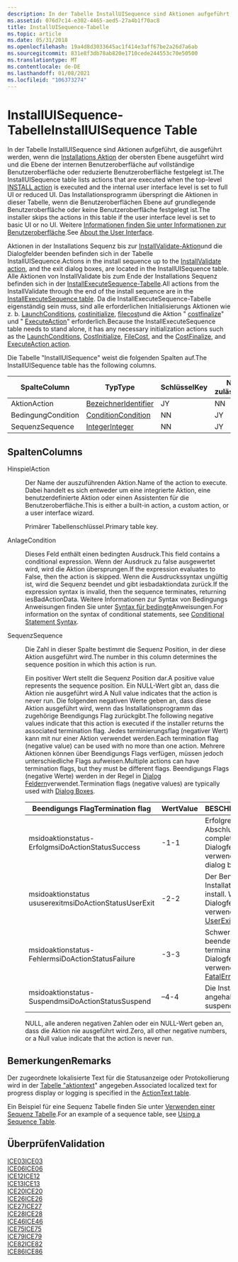 ```yaml
---
description: In der Tabelle InstallUISequence sind Aktionen aufgeführt, die ausgeführt werden, wenn die Installations Aktion der obersten Ebene ausgeführt wird und die Ebene der internen Benutzeroberfläche auf vollständige Benutzeroberfläche oder reduzierte Benutzeroberfläche festgelegt ist.
ms.assetid: 076d7c14-e302-4465-aed5-27a4b1f70ac8
title: InstallUISequence-Tabelle
ms.topic: article
ms.date: 05/31/2018
ms.openlocfilehash: 19a4d8d3033645ac1f414e3aff67be2a26d7a6ab
ms.sourcegitcommit: 831e8f3db78ab820e1710cede244553c70e50500
ms.translationtype: MT
ms.contentlocale: de-DE
ms.lasthandoff: 01/08/2021
ms.locfileid: "106373274"
---
```

# <a name="installuisequence-table"></a><span data-ttu-id="4409c-103">InstallUISequence-Tabelle</span><span class="sxs-lookup"><span data-stu-id="4409c-103">InstallUISequence Table</span></span>

<span data-ttu-id="4409c-104">In der Tabelle InstallUISequence sind Aktionen aufgeführt, die ausgeführt werden, wenn die [Installations Aktion](install-action.md) der obersten Ebene ausgeführt wird und die Ebene der internen Benutzeroberfläche auf vollständige Benutzeroberfläche oder reduzierte Benutzeroberfläche festgelegt ist.</span><span class="sxs-lookup"><span data-stu-id="4409c-104">The InstallUISequence table lists actions that are executed when the top-level [INSTALL action](install-action.md) is executed and the internal user interface level is set to full UI or reduced UI.</span></span> <span data-ttu-id="4409c-105">Das Installationsprogramm überspringt die Aktionen in dieser Tabelle, wenn die Benutzeroberflächen Ebene auf grundlegende Benutzeroberfläche oder keine Benutzeroberfläche festgelegt ist.</span><span class="sxs-lookup"><span data-stu-id="4409c-105">The installer skips the actions in this table if the user interface level is set to basic UI or no UI.</span></span> <span data-ttu-id="4409c-106">Weitere [Informationen finden Sie unter Informationen zur Benutzeroberfläche](about-the-user-interface.md).</span><span class="sxs-lookup"><span data-stu-id="4409c-106">See [About the User Interface](about-the-user-interface.md).</span></span>

<span data-ttu-id="4409c-107">Aktionen in der Installations Sequenz bis zur [InstallValidate-Aktion](installvalidate-action.md)und die Dialogfelder beenden befinden sich in der Tabelle InstallUISequence.</span><span class="sxs-lookup"><span data-stu-id="4409c-107">Actions in the install sequence up to the [InstallValidate action](installvalidate-action.md), and the exit dialog boxes, are located in the InstallUISequence table.</span></span> <span data-ttu-id="4409c-108">Alle Aktionen von InstallValidate bis zum Ende der Installations Sequenz befinden sich in der [InstallExecuteSequence-Tabelle](installexecutesequence-table.md).</span><span class="sxs-lookup"><span data-stu-id="4409c-108">All actions from the InstallValidate through the end of the install sequence are in the [InstallExecuteSequence table](installexecutesequence-table.md).</span></span> <span data-ttu-id="4409c-109">Da die InstallExecuteSequence-Tabelle eigenständig sein muss, sind alle erforderlichen Initialisierungs Aktionen wie z. b. [LaunchConditions](launchconditions-action.md), [costinitialize](costinitialize-action.md), [filecost](filecost-action.md)und die Aktion " [costfinalize](costfinalize-action.md)" und " [ExecuteAction](executeaction-action.md)" erforderlich.</span><span class="sxs-lookup"><span data-stu-id="4409c-109">Because the InstallExecuteSequence table needs to stand alone, it has any necessary initialization actions such as the [LaunchConditions](launchconditions-action.md), [CostInitialize](costinitialize-action.md), [FileCost](filecost-action.md), and the [CostFinalize](costfinalize-action.md), and [ExecuteAction action](executeaction-action.md).</span></span>

<span data-ttu-id="4409c-110">Die Tabelle "InstallUISequence" weist die folgenden Spalten auf.</span><span class="sxs-lookup"><span data-stu-id="4409c-110">The InstallUISequence table has the following columns.</span></span>



| <span data-ttu-id="4409c-111">Spalte</span><span class="sxs-lookup"><span data-stu-id="4409c-111">Column</span></span>    | <span data-ttu-id="4409c-112">Typ</span><span class="sxs-lookup"><span data-stu-id="4409c-112">Type</span></span>                         | <span data-ttu-id="4409c-113">Schlüssel</span><span class="sxs-lookup"><span data-stu-id="4409c-113">Key</span></span> | <span data-ttu-id="4409c-114">Nullwerte zulässig</span><span class="sxs-lookup"><span data-stu-id="4409c-114">Nullable</span></span> |
|-----------|------------------------------|-----|----------|
| <span data-ttu-id="4409c-115">Aktion</span><span class="sxs-lookup"><span data-stu-id="4409c-115">Action</span></span>    | [<span data-ttu-id="4409c-116">Bezeichner</span><span class="sxs-lookup"><span data-stu-id="4409c-116">Identifier</span></span>](identifier.md) | <span data-ttu-id="4409c-117">J</span><span class="sxs-lookup"><span data-stu-id="4409c-117">Y</span></span>   | <span data-ttu-id="4409c-118">N</span><span class="sxs-lookup"><span data-stu-id="4409c-118">N</span></span>        |
| <span data-ttu-id="4409c-119">Bedingung</span><span class="sxs-lookup"><span data-stu-id="4409c-119">Condition</span></span> | [<span data-ttu-id="4409c-120">Condition</span><span class="sxs-lookup"><span data-stu-id="4409c-120">Condition</span></span>](condition.md)   | <span data-ttu-id="4409c-121">N</span><span class="sxs-lookup"><span data-stu-id="4409c-121">N</span></span>   | <span data-ttu-id="4409c-122">J</span><span class="sxs-lookup"><span data-stu-id="4409c-122">Y</span></span>        |
| <span data-ttu-id="4409c-123">Sequenz</span><span class="sxs-lookup"><span data-stu-id="4409c-123">Sequence</span></span>  | [<span data-ttu-id="4409c-124">Integer</span><span class="sxs-lookup"><span data-stu-id="4409c-124">Integer</span></span>](integer.md)       | <span data-ttu-id="4409c-125">N</span><span class="sxs-lookup"><span data-stu-id="4409c-125">N</span></span>   | <span data-ttu-id="4409c-126">J</span><span class="sxs-lookup"><span data-stu-id="4409c-126">Y</span></span>        |



 

## <a name="columns"></a><span data-ttu-id="4409c-127">Spalten</span><span class="sxs-lookup"><span data-stu-id="4409c-127">Columns</span></span>

<dl> <dt>

<span data-ttu-id="4409c-128"><span id="Action"></span><span id="action"></span><span id="ACTION"></span>Hinspiel</span><span class="sxs-lookup"><span data-stu-id="4409c-128"><span id="Action"></span><span id="action"></span><span id="ACTION"></span>Action</span></span>
</dt> <dd>

<span data-ttu-id="4409c-129">Der Name der auszuführenden Aktion.</span><span class="sxs-lookup"><span data-stu-id="4409c-129">Name of the action to execute.</span></span> <span data-ttu-id="4409c-130">Dabei handelt es sich entweder um eine integrierte Aktion, eine benutzerdefinierte Aktion oder einen Assistenten für die Benutzeroberfläche.</span><span class="sxs-lookup"><span data-stu-id="4409c-130">This is either a built-in action, a custom action, or a user interface wizard.</span></span>

<span data-ttu-id="4409c-131">Primärer Tabellenschlüssel.</span><span class="sxs-lookup"><span data-stu-id="4409c-131">Primary table key.</span></span>

</dd> <dt>

<span data-ttu-id="4409c-132"><span id="Condition"></span><span id="condition"></span><span id="CONDITION"></span>Anlage</span><span class="sxs-lookup"><span data-stu-id="4409c-132"><span id="Condition"></span><span id="condition"></span><span id="CONDITION"></span>Condition</span></span>
</dt> <dd>

<span data-ttu-id="4409c-133">Dieses Feld enthält einen bedingten Ausdruck.</span><span class="sxs-lookup"><span data-stu-id="4409c-133">This field contains a conditional expression.</span></span> <span data-ttu-id="4409c-134">Wenn der Ausdruck zu false ausgewertet wird, wird die Aktion übersprungen.</span><span class="sxs-lookup"><span data-stu-id="4409c-134">If the expression evaluates to False, then the action is skipped.</span></span> <span data-ttu-id="4409c-135">Wenn die Ausdruckssyntax ungültig ist, wird die Sequenz beendet und gibt iesbadaktiondata zurück.</span><span class="sxs-lookup"><span data-stu-id="4409c-135">If the expression syntax is invalid, then the sequence terminates, returning iesBadActionData.</span></span> <span data-ttu-id="4409c-136">Weitere Informationen zur Syntax von Bedingungs Anweisungen finden Sie unter [Syntax für bedingte](conditional-statement-syntax.md)Anweisungen.</span><span class="sxs-lookup"><span data-stu-id="4409c-136">For information on the syntax of conditional statements, see [Conditional Statement Syntax](conditional-statement-syntax.md).</span></span>

</dd> <dt>

<span data-ttu-id="4409c-137"><span id="Sequence"></span><span id="sequence"></span><span id="SEQUENCE"></span>Sequenz</span><span class="sxs-lookup"><span data-stu-id="4409c-137"><span id="Sequence"></span><span id="sequence"></span><span id="SEQUENCE"></span>Sequence</span></span>
</dt> <dd>

<span data-ttu-id="4409c-138">Die Zahl in dieser Spalte bestimmt die Sequenz Position, in der diese Aktion ausgeführt wird.</span><span class="sxs-lookup"><span data-stu-id="4409c-138">The number in this column determines the sequence position in which this action is run.</span></span>

<span data-ttu-id="4409c-139">Ein positiver Wert stellt die Sequenz Position dar.</span><span class="sxs-lookup"><span data-stu-id="4409c-139">A positive value represents the sequence position.</span></span> <span data-ttu-id="4409c-140">Ein NULL-Wert gibt an, dass die Aktion nie ausgeführt wird.</span><span class="sxs-lookup"><span data-stu-id="4409c-140">A Null value indicates that the action is never run.</span></span> <span data-ttu-id="4409c-141">Die folgenden negativen Werte geben an, dass diese Aktion ausgeführt wird, wenn das Installationsprogramm das zugehörige Beendigungs Flag zurückgibt.</span><span class="sxs-lookup"><span data-stu-id="4409c-141">The following negative values indicate that this action is executed if the installer returns the associated termination flag.</span></span> <span data-ttu-id="4409c-142">Jedes terminierungsflag (negativer Wert) kann mit nur einer Aktion verwendet werden.</span><span class="sxs-lookup"><span data-stu-id="4409c-142">Each termination flag (negative value) can be used with no more than one action.</span></span> <span data-ttu-id="4409c-143">Mehrere Aktionen können über Beendigungs Flags verfügen, müssen jedoch unterschiedliche Flags aufweisen.</span><span class="sxs-lookup"><span data-stu-id="4409c-143">Multiple actions can have termination flags, but they must be different flags.</span></span> <span data-ttu-id="4409c-144">Beendigungs Flags (negative Werte) werden in der Regel in [Dialog Feldern](dialog-boxes.md)verwendet.</span><span class="sxs-lookup"><span data-stu-id="4409c-144">Termination flags (negative values) are typically used with [Dialog Boxes](dialog-boxes.md).</span></span>



| <span data-ttu-id="4409c-145">Beendigungs Flag</span><span class="sxs-lookup"><span data-stu-id="4409c-145">Termination flag</span></span>          | <span data-ttu-id="4409c-146">Wert</span><span class="sxs-lookup"><span data-stu-id="4409c-146">Value</span></span> | <span data-ttu-id="4409c-147">BESCHREIBUNG</span><span class="sxs-lookup"><span data-stu-id="4409c-147">Description</span></span>                                                                          |
|---------------------------|-------|--------------------------------------------------------------------------------------|
| <span data-ttu-id="4409c-148">msidoaktionstatus-Erfolg</span><span class="sxs-lookup"><span data-stu-id="4409c-148">msiDoActionStatusSuccess</span></span>  | <span data-ttu-id="4409c-149">-1</span><span class="sxs-lookup"><span data-stu-id="4409c-149">-1</span></span>    | <span data-ttu-id="4409c-150">Erfolgreicher Abschluss.</span><span class="sxs-lookup"><span data-stu-id="4409c-150">Successful completion.</span></span> <span data-ttu-id="4409c-151">Wird mit den Dialogfeldern " [Beenden](exit-dialog.md) " verwendet.</span><span class="sxs-lookup"><span data-stu-id="4409c-151">Used with [Exit](exit-dialog.md) dialog boxes.</span></span>               |
| <span data-ttu-id="4409c-152">msidoaktionstatus ususerexit</span><span class="sxs-lookup"><span data-stu-id="4409c-152">msiDoActionStatusUserExit</span></span> | <span data-ttu-id="4409c-153">-2</span><span class="sxs-lookup"><span data-stu-id="4409c-153">-2</span></span>    | <span data-ttu-id="4409c-154">Der Benutzer beendet die Installation.</span><span class="sxs-lookup"><span data-stu-id="4409c-154">User terminates install.</span></span> <span data-ttu-id="4409c-155">Wird mit [Userexit](userexit-dialog.md) -Dialogfeldern verwendet.</span><span class="sxs-lookup"><span data-stu-id="4409c-155">Used with [UserExit](userexit-dialog.md) dialog boxes.</span></span>     |
| <span data-ttu-id="4409c-156">msidoaktionstatus-Fehler</span><span class="sxs-lookup"><span data-stu-id="4409c-156">msiDoActionStatusFailure</span></span>  | <span data-ttu-id="4409c-157">-3</span><span class="sxs-lookup"><span data-stu-id="4409c-157">-3</span></span>    | <span data-ttu-id="4409c-158">Schwerwiegender Exit wird beendet.</span><span class="sxs-lookup"><span data-stu-id="4409c-158">Fatal exit terminates.</span></span> <span data-ttu-id="4409c-159">Wird mit den Dialogfeldern " [FatalError](fatalerror-dialog.md) " verwendet.</span><span class="sxs-lookup"><span data-stu-id="4409c-159">Used with a [FatalError](fatalerror-dialog.md) dialog boxes.</span></span> |
| <span data-ttu-id="4409c-160">msidoaktionstatus-Suspend</span><span class="sxs-lookup"><span data-stu-id="4409c-160">msiDoActionStatusSuspend</span></span>  | <span data-ttu-id="4409c-161">–4</span><span class="sxs-lookup"><span data-stu-id="4409c-161">-4</span></span>    | <span data-ttu-id="4409c-162">Die Installation wurde angehalten.</span><span class="sxs-lookup"><span data-stu-id="4409c-162">Install is suspended.</span></span>                                                                |



 

<span data-ttu-id="4409c-163">NULL, alle anderen negativen Zahlen oder ein NULL-Wert geben an, dass die Aktion nie ausgeführt wird.</span><span class="sxs-lookup"><span data-stu-id="4409c-163">Zero, all other negative numbers, or a Null value indicate that the action is never run.</span></span>

</dd> </dl>

## <a name="remarks"></a><span data-ttu-id="4409c-164">Bemerkungen</span><span class="sxs-lookup"><span data-stu-id="4409c-164">Remarks</span></span>

<span data-ttu-id="4409c-165">Der zugeordnete lokalisierte Text für die Statusanzeige oder Protokollierung wird in der [Tabelle "aktiontext](actiontext-table.md)" angegeben.</span><span class="sxs-lookup"><span data-stu-id="4409c-165">Associated localized text for progress display or logging is specified in the [ActionText table](actiontext-table.md).</span></span>

<span data-ttu-id="4409c-166">Ein Beispiel für eine Sequenz Tabelle finden Sie unter [Verwenden einer Sequenz Tabelle](using-a-sequence-table.md).</span><span class="sxs-lookup"><span data-stu-id="4409c-166">For an example of a sequence table, see [Using a Sequence Table](using-a-sequence-table.md).</span></span>

## <a name="validation"></a><span data-ttu-id="4409c-167">Überprüfen</span><span class="sxs-lookup"><span data-stu-id="4409c-167">Validation</span></span>

<dl>

[<span data-ttu-id="4409c-168">ICE03</span><span class="sxs-lookup"><span data-stu-id="4409c-168">ICE03</span></span>](ice03.md)  
[<span data-ttu-id="4409c-169">ICE06</span><span class="sxs-lookup"><span data-stu-id="4409c-169">ICE06</span></span>](ice06.md)  
[<span data-ttu-id="4409c-170">ICE12</span><span class="sxs-lookup"><span data-stu-id="4409c-170">ICE12</span></span>](ice12.md)  
[<span data-ttu-id="4409c-171">ICE13</span><span class="sxs-lookup"><span data-stu-id="4409c-171">ICE13</span></span>](ice13.md)  
[<span data-ttu-id="4409c-172">ICE20</span><span class="sxs-lookup"><span data-stu-id="4409c-172">ICE20</span></span>](ice20.md)  
[<span data-ttu-id="4409c-173">ICE26</span><span class="sxs-lookup"><span data-stu-id="4409c-173">ICE26</span></span>](ice26.md)  
[<span data-ttu-id="4409c-174">ICE27</span><span class="sxs-lookup"><span data-stu-id="4409c-174">ICE27</span></span>](ice27.md)  
[<span data-ttu-id="4409c-175">ICE28</span><span class="sxs-lookup"><span data-stu-id="4409c-175">ICE28</span></span>](ice28.md)  
[<span data-ttu-id="4409c-176">ICE46</span><span class="sxs-lookup"><span data-stu-id="4409c-176">ICE46</span></span>](ice46.md)  
[<span data-ttu-id="4409c-177">ICE75</span><span class="sxs-lookup"><span data-stu-id="4409c-177">ICE75</span></span>](ice75.md)  
[<span data-ttu-id="4409c-178">ICE79</span><span class="sxs-lookup"><span data-stu-id="4409c-178">ICE79</span></span>](ice79.md)  
[<span data-ttu-id="4409c-179">ICE82</span><span class="sxs-lookup"><span data-stu-id="4409c-179">ICE82</span></span>](ice82.md)  
[<span data-ttu-id="4409c-180">ICE86</span><span class="sxs-lookup"><span data-stu-id="4409c-180">ICE86</span></span>](ice86.md)  
</dl>

 

 




